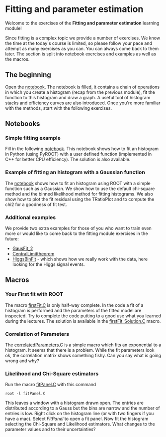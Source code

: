 # Fitting and parameter estimation
Welcome to the exercises of the **Fitting and parameter estimation** learning module!

Since fitting is a complex topic we provide a number of exercises. We know the time at the today's course is limited, so please follow your pace and attempt as many exercises as you can. You can always come back to them later. The section is split into notebook exercises and examples as well as the macros.

## The beginning

Open the [notebook](histograms_histogram_fitting_and_graphs.ipynb). The notebook is filled, it contains a chain of operations in which you create a histogram (recap from the previous module), fit the function to this histogram and draw a graph. A useful tool of histogram stacks and efficiency curves are also introduced. Once you're more familiar with the methods, start with the following exercises.

## Notebooks

### Simple fitting example 

Fill in the following [notebook](FittingExample.ipynb). This notebook shows how to fit an histogram in Python (using PyROOT) with a user defined function (implemented in C++ for better CPU efficiency). The solution is also available. 

### Example of fitting an histogram with a Gaussian function

The [notebook](GausFit.ipynb) shows how to fit an histogram using ROOT with a simple function such as a Gaussian. We show how to use the default chi-square method and the binned likelihood method for fitting histograms. We also show how to plot the fit residual using the TRatioPlot and to compute the chi2 for a goodness of fit test.

### Additional examples

We provide two extra examples for those of you who want to train even more or would like to come back to the fitting module exercises in the future:
- [GausFit_2](GausFit_2.ipynb)
- [CentralLimittheorem](CentralLimitTheorem.ipynb)
- [HiggsBinFit](HiggsBinFit.ipynb) - which shows how we really work with the data, here looking for the Higgs signal events. 

## Macros

### Your First fit with ROOT
The macro [firstFit.C](firstFit.C) is only half-way complete. In the code a fit of a histogram is performed
and the parameters of the fitted model are inspected.
Try to complete the code putting to a good use what you learned during the lectures.
The solution is available in the [firstFit_Solution.C](firstFit_Solution.C) macro.

### Correlation of Parameters
The [correlatedParameters.C](correlatedParameters.C) is a simple macro which fits an exponential to a histogram. It seems that there is a problem. While the fit parameters look ok, the correlation matrix shows something fishy. Can you say what is going wrong and why?

### Likelihood and Chi-Square estimators
Run the macro [fitPanel.C](fitPanel.C) with this command
```
root -l fitPanel.C
```
This leaves a window with a histogram drawn open. The entries are distributed according to a Gauss but the bins are narrow and the number of entries is low. Right click on the histogram line (or with two fingers if you have a mac). Select *FitPanel* to open a fit panel. Now fit the histogram selecting the Chi-Square and Likelihood estimators.
What changes to the parameter values and to their uncertainties?
